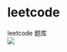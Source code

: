 # leetcode
leetcode 题库
 <br/>
<img src="https://qiniu.epipe.cn/photos/2020-12-01_%E5%A4%A7%E9%B9%8F%E5%8F%A4%E5%9F%8E%E4%B8%80%E6%99%AF.jpg">

<img scr="https://qiniu.epipe.cn/picture/2021-09-01_node03.jpeg">

<img scr="https://qiniu.epipe.cn/picture/2021-09-01_node03.jpeg">

<br/>
 

